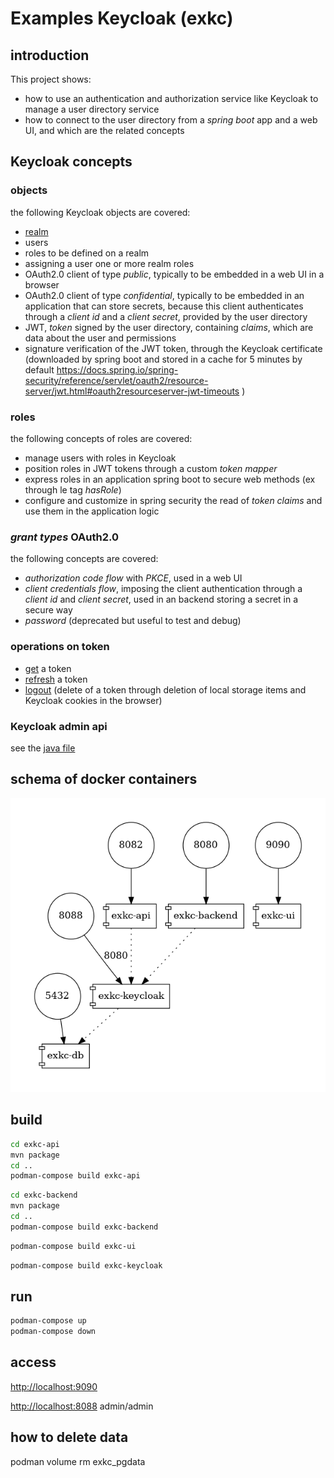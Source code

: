 # Examples Keycloak (exkc)

## introduction

This project shows:
* how to use an authentication and authorization service like Keycloak
to manage a user directory service
* how to connect to the user directory from a *spring boot* app and a web UI,
 and which are the related concepts

## Keycloak concepts

### objects

the following Keycloak objects are covered:

* [realm](exkc-keycloak/realm/exkc.json)
* users
* roles to be defined on a realm
* assigning a user one or more realm roles
* OAuth2.0 client of type *public*, typically to be embedded in a web UI in a browser
* OAuth2.0 client of type *confidential*, typically to be embedded in an application that can store secrets,
because this client authenticates through a *client id* and a *client secret*, provided by the user directory
* JWT, *token* signed by the user directory, containing *claims*, which are data about the user and permissions
* signature verification of the JWT token, through the Keycloak certificate 
 (downloaded by spring boot and stored in a cache for 5 minutes by default https://docs.spring.io/spring-security/reference/servlet/oauth2/resource-server/jwt.html#oauth2resourceserver-jwt-timeouts )

### roles

the following concepts of roles are covered:

* manage users with roles in Keycloak 
* position roles in JWT tokens through a custom *token mapper*
* express roles in an application spring boot to secure web methods (ex through le tag *hasRole*)
* configure and customize in spring security the read of *token claims* and use them in the application logic

### *grant types* OAuth2.0

the following concepts are covered:
* *authorization code flow* with *PKCE*, used in a web UI
* *client credentials flow*, imposing the client authentication through a *client id* and *client secret*, 
  used in an backend storing a secret in a secure way
* *password* (deprecated but useful to test and debug)

### operations on token
* [get](exkc-ui/public/auth.js#L13) a token
* [refresh](exkc-ui/public/auth.js#L34) a token
* [logout](exkc-ui/public/auth.js#L54) (delete of a token through deletion of local storage items and Keycloak cookies in the browser)

### Keycloak admin api
see the [java file](exkc-backend/src/main/java/exkc/shared/api/keycloak/service/KeycloakClientService.java)

## schema of docker containers

![containers](topology.png "containers")

## build

```bash
cd exkc-api
mvn package
cd ..
podman-compose build exkc-api
```

```bash
cd exkc-backend
mvn package
cd ..
podman-compose build exkc-backend
```

```bash
podman-compose build exkc-ui
```

```bash
podman-compose build exkc-keycloak
```

## run

```bash
podman-compose up
podman-compose down
```

## access

[http://localhost:9090](UI)

[http://localhost:8088](Keycloak) admin/admin

## how to delete data

podman volume rm exkc_pgdata

